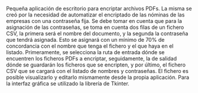 Pequeña aplicación de escritorio para encriptar archivos PDFs.
La misma se creó por la necesidad de automatizar el encriptado de las nóminas de las empresas con una contraseña fija. 
Se debe tomar en cuenta que para la asignación de las contraseñas, se toma en cuenta dos filas de un fichero CSV, la primera será el nombre del documento, y la segunda la contraseña que tendrá asignada. 
Esto se asignará con un mínimo de 70% de concordancia con el nombre que tenga el fichero y el que haya en el listado. 
Primeramente, se selecciona la ruta de entrada dónde se encuentren los ficheros PDFs a encriptar, seguidamente, la de salidad dónde se guardarán los ficheros que se encripten, y por último, el fichero CSV que se cargará con el listado de nombres y contraseñas. 
El fichero es posible visualizarlo y editarlo mismamente desde la propia aplicación. 
Para la interfaz gráfica se utilizado la librería de Tkinter. 
